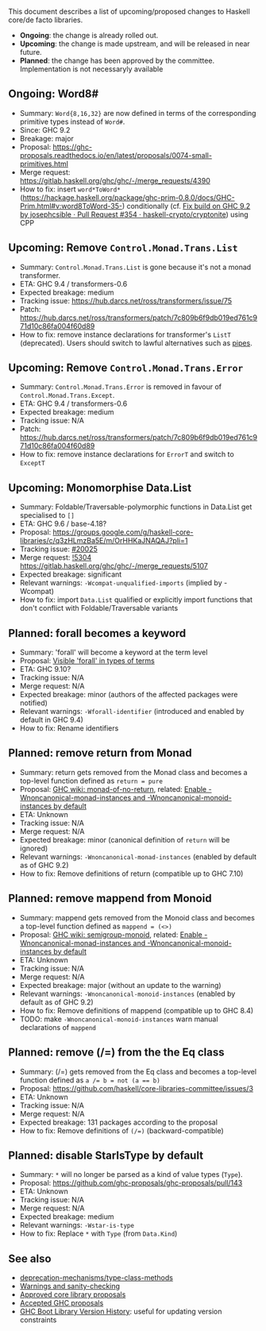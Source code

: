 This document describes a list of upcoming/proposed changes to Haskell core/de facto libraries.

* **Ongoing**: the change is already rolled out.
* **Upcoming**: the change is made upstream, and will be released in near future.
* **Planned**: the change has been approved by the committee. Implementation is not necessaryly available

Ongoing: Word8#
----

* Summary: `Word{8,16,32}` are now defined in terms of the corresponding primitive types instead of `Word#`.
* Since: GHC 9.2
* Breakage: major
* Proposal: https://ghc-proposals.readthedocs.io/en/latest/proposals/0074-small-primitives.html
* Merge request: https://gitlab.haskell.org/ghc/ghc/-/merge_requests/4390
* How to fix: insert `word*ToWord*` (https://hackage.haskell.org/package/ghc-prim-0.8.0/docs/GHC-Prim.html#v:word8ToWord-35-) conditionally (cf. [Fix build on GHC 9.2 by josephcsible · Pull Request #354 · haskell-crypto/cryptonite](https://github.com/haskell-crypto/cryptonite/pull/354/files)) using CPP

Upcoming: Remove `Control.Monad.Trans.List`
----

* Summary: `Control.Monad.Trans.List` is gone because it's not a monad transformer.
* ETA: GHC 9.4 / transformers-0.6
* Expected breakage: medium
* Tracking issue: https://hub.darcs.net/ross/transformers/issue/75
* Patch: https://hub.darcs.net/ross/transformers/patch/7c809b6f9db019ed761c971d10c86fa004f60d89
* How to fix: remove instance declarations for transformer's `ListT` (deprecated).
    Users should switch to lawful alternatives such as [pipes](https://hackage.haskell.org/package/pipes-4.3.16/docs/Pipes.html#g:5).

Upcoming: Remove `Control.Monad.Trans.Error`
----

* Summary: `Control.Monad.Trans.Error` is removed in favour of `Control.Monad.Trans.Except`.
* ETA: GHC 9.4 / transformers-0.6
* Expected breakage: medium
* Tracking issue: N/A
* Patch: https://hub.darcs.net/ross/transformers/patch/7c809b6f9db019ed761c971d10c86fa004f60d89
* How to fix: remove instance declarations for `ErrorT` and switch to `ExceptT`

Upcoming: Monomorphise Data.List
----

* Summary: Foldable/Traversable-polymorphic functions in Data.List get specialised to `[]`
* ETA: GHC 9.6 / base-4.18?
* Proposal: https://groups.google.com/g/haskell-core-libraries/c/q3zHLmzBa5E/m/OrHHKaJNAQAJ?pli=1
* Tracking issue: [#20025](https://gitlab.haskell.org/ghc/ghc/-/issues/20025)
* Merge request: [!5304](https://gitlab.haskell.org/ghc/ghc/-/merge_requests/5304)
https://gitlab.haskell.org/ghc/ghc/-/merge_requests/5107
* Expected breakage: significant
* Relevant warnings: `-Wcompat-unqualified-imports` (implied by -Wcompat)
* How to fix: import `Data.List` qualified or explicitly import functions that don't conflict with Foldable/Traversable variants

Planned: forall becomes a keyword
----

* Summary: 'forall' will become a keyword at the term level
* Proposal: [Visible 'forall' in types of terms](https://github.com/ghc-proposals/ghc-proposals/pull/281)
* ETA: GHC 9.10?
* Tracking issue: N/A
* Merge request: N/A
* Expected breakage: minor (authors of the affected packages were notified)
* Relevant warnings: `-Wforall-identifier` (introduced and enabled by default in GHC 9.4)
* How to fix: Rename identifiers

Planned: remove return from Monad
----

* Summary: return gets removed from the Monad class and becomes a top-level function defined as `return = pure`
* Proposal: [GHC wiki: monad-of-no-return](https://gitlab.haskell.org/ghc/ghc/-/wikis/proposal/monad-of-no-return), related: [Enable -Wnoncanonical-monad-instances and -Wnoncanonical-monoid-instances by default](https://github.com/ghc-proposals/ghc-proposals/pull/314)
* ETA: Unknown
* Tracking issue: N/A
* Merge request: N/A
* Expected breakage: minor (canonical definition of `return` will be ignored)
* Relevant warnings: `-Wnoncanonical-monad-instances` (enabled by default as of GHC 9.2)
* How to fix: Remove definitions of return (compatible up to GHC 7.10)

Planned: remove mappend from Monoid
----

* Summary: mappend gets removed from the Monoid class and becomes a top-level function defined as `mappend = (<>)`
* Proposal: [GHC wiki: semigroup-monoid](https://gitlab.haskell.org/ghc/ghc/-/wikis/proposal/semigroup-monoid), related: [Enable -Wnoncanonical-monad-instances and -Wnoncanonical-monoid-instances by default](https://github.com/ghc-proposals/ghc-proposals/pull/314)
* ETA: Unknown
* Tracking issue: N/A
* Merge request: N/A
* Expected breakage: major (without an update to the warning)
* Relevant warnings: `-Wnoncanonical-monoid-instances` (enabled by default as of GHC 9.2)
* How to fix: Remove definitions of mappend (compatible up to GHC 8.4)
* TODO: make `-Wnoncanonical-monoid-instances` warn manual declarations of `mappend`

Planned: remove (/=) from the the Eq class
----

* Summary: (/=) gets removed from the Eq class and becomes a top-level function defined as `a /= b = not (a == b)`
* Proposal: https://github.com/haskell/core-libraries-committee/issues/3
* ETA: Unknown
* Tracking issue: N/A
* Merge request: N/A
* Expected breakage: 131 packages according to the proposal
* How to fix: Remove definitions of `(/=)` (backward-compatible)


Planned: disable StarIsType by default
----

* Summary: `*` will no longer be parsed as a kind of value types (`Type`).
* Proposal: https://github.com/ghc-proposals/ghc-proposals/pull/143
* ETA: Unknown
* Tracking issue: N/A
* Merge request: N/A
* Expected breakage: medium
* Relevant warnings: `-Wstar-is-type`
* How to fix: Replace `*` with `Type` (from `Data.Kind`)

See also
----

* [deprecation-mechanisms/type-class-methods](https://gitlab.haskell.org/ghc/ghc/-/wikis/design/deprecation-mechanisms/type-class-methods)
* [Warnings and sanity-checking](https://downloads.haskell.org/~ghc/latest/docs/html/users_guide/using-warnings.html)
* [Approved core library proposals](https://github.com/haskell/core-libraries-committee/issues?q=is%3Aissue+is%3Aclosed+label%3Aapproved)
* [Accepted GHC proposals](https://github.com/ghc-proposals/ghc-proposals/pulls?q=is%3Apr+is%3Aclosed+label%3AAccepted)
* [GHC Boot Library Version History](https://gitlab.haskell.org/ghc/ghc/-/wikis/commentary/libraries/version-history): useful for updating version constraints
